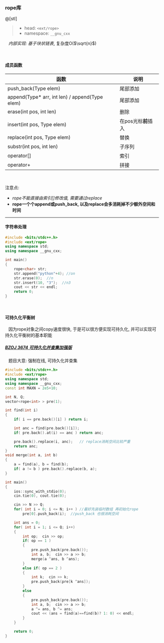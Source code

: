 ### rope库
@[stl]

> - head: `<ext/rope>`
> - namespace: `__gnu_cxx` 

&ensp; *内部实现: 基于块状链表*, 复杂度O($\sqrt{n}$)

&nbsp;

#### 成员函数
函数 | 说明
---| ---
push_back(Type elem) | 尾部添加
append(Type* arr, int len) / append(Type elem)  | 尾部添加
erase(int pos, int len) | 删除
insert(int pos, Type elem) | 在pos光标**前**插入
replace(int pos, Type elem) | 替换
substr(int pos, int len) | 子序列
operator[] | 索引
operator+ | 拼接

&nbsp;

注意点: 
- *rope不能直接由索引[]修改值, 需要通过replace*
- **rope一个个append或push_back, 以及replace会多消耗掉不少额外空间和时间**

****
#### 字符串处理
```cpp
#include <bits/stdc++.h>
#include <ext/rope>
using namespace std;
using namespace __gnu_cxx;

int main()
{
    rope<char> str;
    str.append("python"+4); //on
    str.erase(0);  //n
    str.insert(10, "3");  //n3
    cout << str << endl;
    return 0;
}
```

&ensp; 

#### 可持久化平衡树

&ensp; 因为rope对象之间copy速度很快, 于是可以很方便实现可持久化, 并可以实现可持久化平衡树的基本职能


##### [BZOJ 3674 可持久化并查集加强版](https://www.lydsy.com/JudgeOnline/problem.php?id=3674)

&ensp; 题目大意: 强制在线, 可持久化并查集

```cpp
#include <bits/stdc++.h>
#include <ext/rope>
using namespace std;
using namespace __gnu_cxx;
const int MAXN = 2e5+10;

int N, Q;
vector<rope<int> > pre(1);

int find(int i)
{
    if( i == pre.back()[i] ) return i;

    int anc = find(pre.back()[i]);
    if( pre.back().at(i) == anc ) return anc;

    pre.back().replace(i, anc);   // replace消耗空间比较严重
    return anc;
}
void merge(int a, int b)
{
    a = find(a), b = find(b);
    if( a != b ) pre.back().replace(b, a);
}

int main()
{
    ios::sync_with_stdio(0);
    cin.tie(0), cout.tie(0);

    cin >> N >> Q;
    for( int i = 0; i <= N; i++ ) //最好先装临时数组 再初始化rope
        pre[0].push_back(i);  //push_back 也很消耗空间

    int ans = 0;
    for( int i = 1; i <= Q; i++)
    {
        int op;  cin >> op;
        if( op == 1 )
        {
            pre.push_back(pre.back());
            int a, b;  cin >> a >> b;
            merge(a ^ans, b ^ans);
        }
        else if( op == 2 )
        {
            int k;  cin >> k;
            pre.push_back(pre[k ^ans]);
        }
        else
        {
            pre.push_back(pre.back());
            int a, b;  cin >> a >> b;
            a ^= ans, b ^= ans;
            cout << (ans = find(a)==find(b)? 1: 0) << endl;
        }
    }

    return 0;
}
```